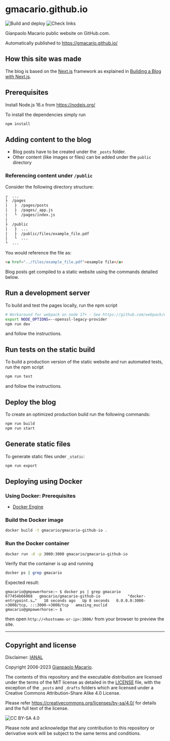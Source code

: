 # gmacario.github.io

![Build and deploy](https://github.com/gmacario/gmacario.github.io/actions/workflows/build-and-deploy.yml/badge.svg)
![Check links](https://github.com/gmacario/gmacario.github.io/actions/workflows/check-links.yml/badge.svg)

Gianpaolo Macario public website on GitHub.com.

Automatically published to <https://gmacario.github.io/>

## How this site was made

The blog is based on the [Next.js](https://nextjs.org/) framework as explained in
[Building a Blog with Next.js](https://css-tricks.com/building-a-blog-with-next-js/).

## Prerequisites

Install Node.js 16.x from <https://nodejs.org/>

To install the dependencies simply run

```sh
npm install
```

## Adding content to the blog

- Blog posts have to be created under the `_posts` folder.
- Other content (like images or files) can be added under the `public` directory

### Referencing content under `/public`

Consider the following directory structure:

```txt
┌  ...
├  /pages
|   ├  /pages/posts
|   ├  /pages/_app.js
|   └  /pages/index.js
|
├  /public
|   ├  ...
|   ├  /public/files/example_file.pdf
|   └  ...
└  ...
```

You would reference the file as:

```html
<a href="../files/example_file.pdf">example file</a>
```

Blog posts get compiled to a static website using the commands detailed below.

## Run a development server

To build and test the pages locally, run the npm script

```sh
# Workaround for webpack on node 17+ - See https://github.com/webpack/webpack/issues/14532
export NODE_OPTIONS=--openssl-legacy-provider
npm run dev
```

and follow the instructions.

## Run tests on the static build

To build a production version of the static website and run automated tests, run the npm script

```sh
npm run test
```

and follow the instructions.

## Deploy the blog

To create an optimized production build run the following commands:

```sh
npm run build
npm run start
```

## Generate static files

To generate static files under `_static`:

```sh
npm run export
```

## Deploying using Docker

### Using Docker: Prerequisites

- [Docker Engine](https://www.docker.com/products/container-runtime)

### Build the Docker image

```bash
docker build -t gmacario/gmacario-github-io .
```

### Run the Docker container

```bash
docker run -d -p 3000:3000 gmacario/gmacario-github-io
```

Verify that the container is up and running

```bash
docker ps | grep gmacario
```

Expected result:

```text
gmacario@gmpowerhorse:~ $ docker ps | grep gmacario
677454b66068   gmacario/gmacario-github-io            "docker-entrypoint.s…"   10 seconds ago   Up 8 seconds   0.0.0.0:3000->3000/tcp, :::3000->3000/tcp   amazing_euclid
gmacario@gmpowerhorse:~ $
```

then open `http://<hostname-or-ip>:3000/` from your browser to preview the site.

---

## Copyright and license

Disclaimer: [IANAL](https://en.wikipedia.org/wiki/IANAL)

Copyright 2006-2023 [Gianpaolo Macario](https://gmacario.github.io/).

The contents of this repository and the executable distribution are licensed under the terms of the MIT license as detailed in the [LICENSE](LICENSE) file,
with the exception of the `_posts` and `_drafts` folders which are licensed under a Creative Commons Attribution-Share Alike 4.0 License.

Please refer <https://creativecommons.org/licenses/by-sa/4.0/> for details and the full text of the license.

![CC BY-SA 4.0](https://i.creativecommons.org/l/by-sa/4.0/88x31.png)

Please note and acknowledge that any contribution to this repository or derivative work will be subject to the same terms and conditions.

<!-- EOF -->
